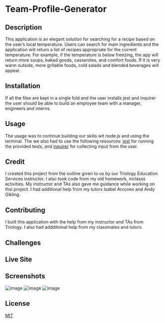 # Team-Profile-Generator

## Description 
This application is an elegant solution for searching for a recipe based on the user’s local temperature. Users can search for main ingredients and the application will return a list of recipes appropriate for the current temperature. For example, if the temperature is below freezing, the app will return more soups, baked goods, casseroles, and comfort foods. If it is very warm outside, more grillable foods, cold salads and blended beverages will appear. 


## Installation 
If all the files are kept in a single fold and the user installs jest and inquirer the user should be able to build an employee team with a manager, engineers and interns.  

## Usage
The usage was to continue building our skills wit node.js and using the terminal. The we also had to use the following resources: [jest](https://jestjs.io/) for running the provided tests, and [inquirer](https://www.npmjs.com/package/inquirer) for collecting input from the user. 

## Credit
I created this project from the outline given to us by our Triology Education Services instructor. I also took code from my old homework, inclasss activities. My instructor and TAs also  gave me guidance while working on thsi project. I had additional help from my tutors Isabel Arcones and Andy Gikling. 

## Contributing 
I built this application with the help from my instructor and TAs from Triology. I also had addditoinal help from my classmates and tutors. 

## Challenges

## Live Site


## Screenshots
![image]()
![image]()
![image]()


## License
[MIT](https://choosealicense.com/licenses/mit/)
